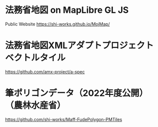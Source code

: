 # 法務省地図 on MapLibre GL JS
Public Website
https://shi-works.github.io/MojMap/

# 法務省地図XMLアダプトプロジェクト ベクトルタイル
https://github.com/amx-project/a-spec

# 筆ポリゴンデータ（2022年度公開）（農林水産省）
https://github.com/shi-works/Maff-FudePolygon-PMTiles
